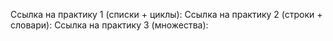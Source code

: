 Ссылка на практику 1 (списки + циклы):
Ссылка на практику 2 (строки + словари):
Ссылка на практику 3 (множества):
